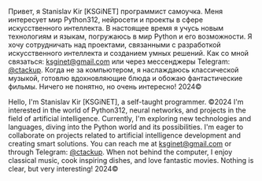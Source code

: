 Привет, я Stanislav Kir [KSGiNET] программист самоучка.
Меня интересует мир Python312, нейросети и проекты в сфере искусственного интеллекта.
В настоящее время я учусь новым технологиям и языкам, погружаюсь в мир Python и его возможности.
Я хочу сотрудничать над проектами, связанными с разработкой искусственного интеллекта и созданием умных решений.
Как со мной связаться: ksginet@gmail.com или через мессенджеры Telegram: [@ctackup](https://t.me/ctackup).
Когда не за компьютером, я наслаждаюсь классической музыкой, готовлю вдохновляющие блюда и обожаю фантастические фильмы.
Ничего не понятно, но очень интересно!  2024©

Hello, I'm Stanislav Kir [KSGiNET], a self-taught programmer. ©2024
I'm interested in the world of Python312, neural networks, and projects in the field of artificial intelligence.
Currently, I'm exploring new technologies and languages, diving into the Python world and its possibilities.
I'm eager to collaborate on projects related to artificial intelligence development and creating smart solutions.
You can reach me at ksginet@gmail.com or through Telegram: [@ctackup](https://t.me/ctackup).
When not behind the computer, I enjoy classical music, cook inspiring dishes, and love fantastic movies.
Nothing is clear, but very interesting!  2024©
